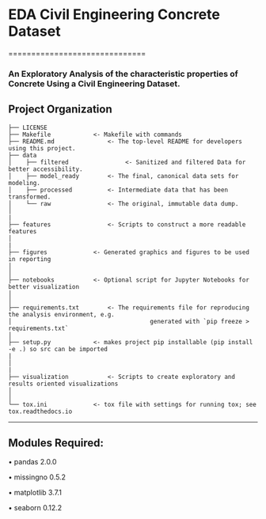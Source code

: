 # EDA Civil Engineering Concrete Dataset 
==============================

### An Exploratory Analysis of the characteristic properties of Concrete Using a Civil Engineering Dataset. 

Project Organization
------------

    ├── LICENSE
    ├── Makefile          	<- Makefile with commands 
    ├── README.md             	<- The top-level README for developers using this project.
    ├── data
    │    ├── filtered       		 <- Sanitized and filtered Data for better accessibility.
    │    ├── model_ready    	<- The final, canonical data sets for modeling.
    │    ├── processed      	<- Intermediate data that has been transformed.
    │    └── raw            	<- The original, immutable data dump.
    │
	|
    ├── features                <- Scripts to construct a more readable features
    │
	|
    ├── figures            	<- Generated graphics and figures to be used in reporting
    │    				     
    │
    ├── notebooks          	<- Optional script for Jupyter Notebooks for better visualization
    │
	│
    ├── requirements.txt    	<- The requirements file for reproducing the analysis environment, e.g.
    │                         				generated with `pip freeze > requirements.txt`
    │
    ├── setup.py           	<- makes project pip installable (pip install -e .) so src can be imported
	|
    │
	|	
    ├── visualization           <- Scripts to create exploratory and results oriented visualizations
    │ 
    │
    └── tox.ini            	<- tox file with settings for running tox; see tox.readthedocs.io

--------

## Modules Required:
• pandas 2.0.0

• missingno 0.5.2

• matplotlib 3.7.1

• seaborn 0.12.2
